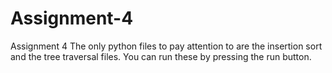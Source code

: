 # Assignment-4
Assignment 4
The only python files to pay attention to are the insertion sort and the tree traversal files. You can run these by pressing the run button.

